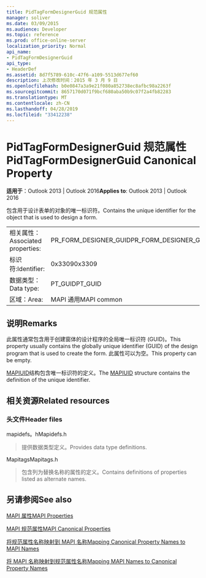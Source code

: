 ```yaml
---
title: PidTagFormDesignerGuid 规范属性
manager: soliver
ms.date: 03/09/2015
ms.audience: Developer
ms.topic: reference
ms.prod: office-online-server
localization_priority: Normal
api_name:
- PidTagFormDesignerGuid
api_type:
- HeaderDef
ms.assetid: 8d7f5789-610c-47f6-a109-5513d677ef60
description: 上次修改时间：2015 年 3 月 9 日
ms.openlocfilehash: b0e0847a3a9e21f080a852738ec8afbc98a2263f
ms.sourcegitcommit: 8657170d071f9bcf680aba50b9c07f2a4fb82283
ms.translationtype: MT
ms.contentlocale: zh-CN
ms.lasthandoff: 04/28/2019
ms.locfileid: "33412238"
---
```

# <a name="pidtagformdesignerguid-canonical-property"></a><span data-ttu-id="56ade-103">PidTagFormDesignerGuid 规范属性</span><span class="sxs-lookup"><span data-stu-id="56ade-103">PidTagFormDesignerGuid Canonical Property</span></span>

  
  
<span data-ttu-id="56ade-104">**适用于**：Outlook 2013 | Outlook 2016</span><span class="sxs-lookup"><span data-stu-id="56ade-104">**Applies to**: Outlook 2013 | Outlook 2016</span></span> 
  
<span data-ttu-id="56ade-105">包含用于设计表单的对象的唯一标识符。</span><span class="sxs-lookup"><span data-stu-id="56ade-105">Contains the unique identifier for the object that is used to design a form.</span></span>
  
|||
|:-----|:-----|
|<span data-ttu-id="56ade-106">相关属性：</span><span class="sxs-lookup"><span data-stu-id="56ade-106">Associated properties:</span></span>  <br/> |<span data-ttu-id="56ade-107">PR_FORM_DESIGNER_GUID</span><span class="sxs-lookup"><span data-stu-id="56ade-107">PR_FORM_DESIGNER_GUID</span></span>  <br/> |
|<span data-ttu-id="56ade-108">标识符:</span><span class="sxs-lookup"><span data-stu-id="56ade-108">Identifier:</span></span>  <br/> |<span data-ttu-id="56ade-109">0x3309</span><span class="sxs-lookup"><span data-stu-id="56ade-109">0x3309</span></span>  <br/> |
|<span data-ttu-id="56ade-110">数据类型：</span><span class="sxs-lookup"><span data-stu-id="56ade-110">Data type:</span></span>  <br/> |<span data-ttu-id="56ade-111">PT_GUID</span><span class="sxs-lookup"><span data-stu-id="56ade-111">PT_GUID</span></span>  <br/> |
|<span data-ttu-id="56ade-112">区域：</span><span class="sxs-lookup"><span data-stu-id="56ade-112">Area:</span></span>  <br/> |<span data-ttu-id="56ade-113">MAPI 通用</span><span class="sxs-lookup"><span data-stu-id="56ade-113">MAPI common</span></span>  <br/> |
   
## <a name="remarks"></a><span data-ttu-id="56ade-114">说明</span><span class="sxs-lookup"><span data-stu-id="56ade-114">Remarks</span></span>

<span data-ttu-id="56ade-115">此属性通常包含用于创建窗体的设计程序的全局唯一标识符 (GUID)。</span><span class="sxs-lookup"><span data-stu-id="56ade-115">This property usually contains the globally unique identifier (GUID) of the design program that is used to create the form.</span></span> <span data-ttu-id="56ade-116">此属性可以为空。</span><span class="sxs-lookup"><span data-stu-id="56ade-116">This property can be empty.</span></span> 
  
<span data-ttu-id="56ade-117">[MAPIUID](mapiuid.md)结构包含唯一标识符的定义。</span><span class="sxs-lookup"><span data-stu-id="56ade-117">The [MAPIUID](mapiuid.md) structure contains the definition of the unique identifier.</span></span> 
  
## <a name="related-resources"></a><span data-ttu-id="56ade-118">相关资源</span><span class="sxs-lookup"><span data-stu-id="56ade-118">Related resources</span></span>

### <a name="header-files"></a><span data-ttu-id="56ade-119">头文件</span><span class="sxs-lookup"><span data-stu-id="56ade-119">Header files</span></span>

<span data-ttu-id="56ade-120">mapidefs。h</span><span class="sxs-lookup"><span data-stu-id="56ade-120">Mapidefs.h</span></span>
  
> <span data-ttu-id="56ade-121">提供数据类型定义。</span><span class="sxs-lookup"><span data-stu-id="56ade-121">Provides data type definitions.</span></span>
    
<span data-ttu-id="56ade-122">Mapitags</span><span class="sxs-lookup"><span data-stu-id="56ade-122">Mapitags.h</span></span>
  
> <span data-ttu-id="56ade-123">包含列为替换名称的属性的定义。</span><span class="sxs-lookup"><span data-stu-id="56ade-123">Contains definitions of properties listed as alternate names.</span></span>
    
## <a name="see-also"></a><span data-ttu-id="56ade-124">另请参阅</span><span class="sxs-lookup"><span data-stu-id="56ade-124">See also</span></span>



[<span data-ttu-id="56ade-125">MAPI 属性</span><span class="sxs-lookup"><span data-stu-id="56ade-125">MAPI Properties</span></span>](mapi-properties.md)
  
[<span data-ttu-id="56ade-126">MAPI 规范属性</span><span class="sxs-lookup"><span data-stu-id="56ade-126">MAPI Canonical Properties</span></span>](mapi-canonical-properties.md)
  
[<span data-ttu-id="56ade-127">将规范属性名称映射到 MAPI 名称</span><span class="sxs-lookup"><span data-stu-id="56ade-127">Mapping Canonical Property Names to MAPI Names</span></span>](mapping-canonical-property-names-to-mapi-names.md)
  
[<span data-ttu-id="56ade-128">将 MAPI 名称映射到规范属性名称</span><span class="sxs-lookup"><span data-stu-id="56ade-128">Mapping MAPI Names to Canonical Property Names</span></span>](mapping-mapi-names-to-canonical-property-names.md)

